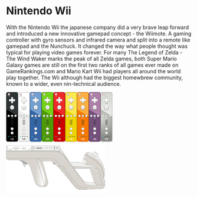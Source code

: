 # Nintendo Wii

With the Nintendo Wii the japanese company did a very brave leap forward and introduced a new innovative gamepad concept - the Wiimote. A gaming controller with gyro sensors and infrared camera and split into a remote like gamepad and the Nunchuck. It changed the way what people thought was typical for playing video games forever. For many The Legend of Zelda - The Wind Waker marks the peak of all Zelda games, both Super Mario Galaxy games are still on the first two ranks of all games ever made on GameRankings.com and Mario Kart Wii had players all around the world play together. The Wii although had the biggest homewbrew community, known to a wider, even nin-technical audience.

<img src="./GamePad/Wiimote_black.png" width="32" /><img src="./GamePad/Wiimote_white.png" width="32" /><img src="./GamePad/Wiimote_blue.png" width="32" /><img src="./GamePad/Wiimote_green.png" width="32" /><img src="./GamePad/Wiimote_red.png" width="32" /><img src="./GamePad/Wiimote_yellow.png" width="32" /><img src="./GamePad/Wiimote_orange.png" width="32" /><img src="./GamePad/Wiimote_purple.png" width="32" /><img src="./GamePad/Wiimote_silver.png" width="32" /><img src="./GamePad/Wii_Zapper.png" height="134" />
